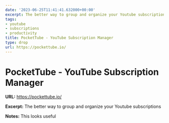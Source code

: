```yaml
---
date: '2023-06-25T11:41:41.632000+00:00'
excerpt: The better way to group and organize your Youtube subscriptions
tags:
- youtube
- subscriptions
- productivity
title: PocketTube - YouTube Subscription Manager
type: drop
url: https://pockettube.io/
---
```


# PocketTube - YouTube Subscription Manager

**URL:** https://pockettube.io/

**Excerpt:** The better way to group and organize your Youtube subscriptions

**Notes:**
This looks useful
